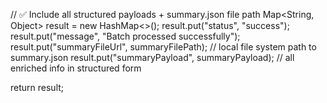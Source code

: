// ✅ Include all structured payloads + summary.json file path
Map<String, Object> result = new HashMap<>();
result.put("status", "success");
result.put("message", "Batch processed successfully");
result.put("summaryFileUrl", summaryFilePath); // local file system path to summary.json
result.put("summaryPayload", summaryPayload);  // all enriched info in structured form

return result;
